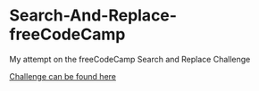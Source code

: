 # Search-And-Replace-freeCodeCamp

My attempt on the freeCodeCamp Search and Replace Challenge

[Challenge can be found here](https://www.freecodecamp.org/learn/javascript-algorithms-and-data-structures/intermediate-algorithm-scripting/search-and-replace)